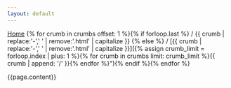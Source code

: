 ```yaml
---
layout: default
---
```


[Home](/haxe-challenge)
{% for crumb in crumbs offset: 1 %}{% if forloop.last %} / {{ crumb | replace:'-',' ' | remove:'.html' | capitalize }} {% else %} / [{{ crumb | replace:'-',' ' | remove:'.html' | capitalize }}]({% assign crumb_limit = forloop.index | plus: 1 %}{% for crumb in crumbs limit: crumb_limit %}{{ crumb | append: '/' }}{% endfor %}"){% endif %}{% endfor %}

{{page.content}}